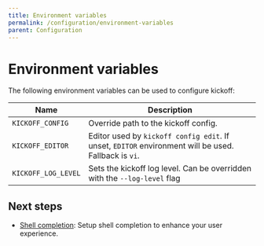 ```yaml
---
title: Environment variables
permalink: /configuration/environment-variables
parent: Configuration
---
```


# Environment variables

The following environment variables can be used to configure kickoff:

| Name                | Description                                                                                          |
| ---                 | ---                                                                                                  |
| `KICKOFF_CONFIG`    | Override path to the kickoff config.                                                                 |
| `KICKOFF_EDITOR`    | Editor used by `kickoff config edit`. If unset, `EDITOR` environment will be used. Fallback is `vi`. |
| `KICKOFF_LOG_LEVEL` | Sets the kickoff log level. Can be overridden with the `--log-level` flag                            |

## Next steps

* [Shell completion](shell-completion): Setup shell completion to enhance your user experience.
